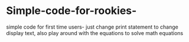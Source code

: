 # Simple-code-for-rookies-
 simple code for first time users- just change print statement to change display text, also play around with the equations to solve math equations
